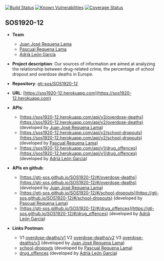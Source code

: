 [![Build Status](https://api.travis-ci.org/gti-sos/SOS1920-12.svg?branch=master)](https://travis-ci.org/gti-sos/SOS1920-12)
[![Known Vulnerabilities](https://snyk.io/test/github/gti-sos/SOS1920-12/badge.svg?targetFile=package.json)](https://snyk.io/test/github/gti-sos/SOS1920-12?)
[![Coverage Status](https://coveralls.io/repos/github/gti-sos/SOS1920-12/badge.svg?branch=master)](https://coveralls.io/github/gti-sos/SOS1920-12?branch=master)
## SOS1920-12

- **Team**
  - [Juan José Requena Lama](https://github.com/wuaho)
  - [Pascual Requena Lama](https://github.com/Requena115)
  - [Adrià León García](https://github.com/Adrleogar)
- **Project description**: Our sources of information are aimed at analyzing the relationship between drug-related crime, the percentage of school dropout and overdose deaths in Europe.
- **Repository**: [gti-sos/SOS1920-12](https://github.com/gti-sos/SOS1920-12)
- **URL**: [https://sos1920-12.herokuapp.com](https://sos1920-12.herokuapp.com)
-  **APIs**:
    - [https://sos1920-12.herokuapp.com/api/v3/overdose-deaths](https://sos1920-12.herokuapp.com/api/v2/overdose-deaths) (developed by [Juan José Requena Lama](https://github.com/wuaho))
    - [https://sos1920-12.herokuapp.com/api/v2/school-dropouts](https://sos1920-12.herokuapp.com/api/v2/school-dropouts) (developed by [Pascual Requena Lama](https://github.com/Requena115))
    - [https://sos1920-12.herokuapp.com/api/v1/drug_offences](https://sos1920-12.herokuapp.com/api/v1/drug_offences) (developed by [Adrià León García](https://github.com/Adrleogar))
-  **APIs en github**:
    - [https://gti-sos.github.io/SOS1920-12/#/overdose-deaths](https://gti-sos.github.io/SOS1920-12/#/overdose-deaths) (developed by [Juan José Requena Lama](https://github.com/wuaho))
    - [https://gti-sos.github.io/SOS1920-12/#/school-dropouts](https://gti-sos.github.io/SOS1920-12/#/school-dropouts) (developed by [Pascual Requena Lama](https://github.com/Requena115))
    - [https://gti-sos.github.io/SOS1920-12/#/drug_offences](https://gti-sos.github.io/SOS1920-12/#/drug_offences) (developed by [Adrià León García](https://github.com/Adrleogar))

-  **Links Postman**:
	  - V1 [overdose-deaths/v1](https://documenter.getpostman.com/view/10637417/SzmcbeQ7)  V2 [overdose-deaths/v2](https://documenter.getpostman.com/view/10637417/SzYT6hqp) V3 [overdose-deaths/v3](https://documenter.getpostman.com/view/10637417/SztD789Q) (developed by [Juan José Requena Lama](https://github.com/wuaho))  
    - [school-dropouts](https://documenter.getpostman.com/view/395479/Szf3bWdA) (developed by [Pascual Requena Lama](https://github.com/Requena115))
    - [drug_offences](https://documenter.getpostman.com/view/10697548/SzYUa25t) (developed by [Adrià León García](https://github.com/Adrleogar))
